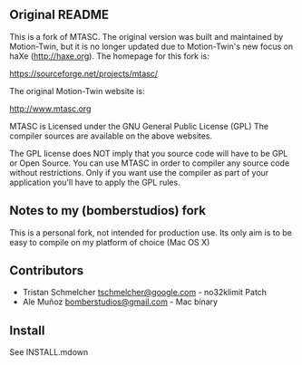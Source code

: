 ## Original README

This is a fork of MTASC. The original version was built and maintained by Motion-Twin, but it is no longer updated due to Motion-Twin's new focus on haXe (http://haxe.org). The homepage for this fork is:

<https://sourceforge.net/projects/mtasc/>

The original Motion-Twin website is:

<http://www.mtasc.org>

MTASC is Licensed under the GNU General Public License (GPL) The compiler sources are available on the above websites.

The GPL license does NOT imply that you source code will  have to be GPL or Open Source. You can use MTASC in order to compiler any source code without restrictions. Only if you want use the compiler as part of your application you'll have to apply the GPL rules.

## Notes to my (bomberstudios) fork

This is a personal fork, not intended for production use. Its only aim is to be easy to compile on my platform of choice (Mac OS X)

## Contributors

- Tristan Schmelcher <tschmelcher@google.com> - no32klimit Patch
- Ale Muñoz <bomberstudios@gmail.com> - Mac binary


## Install

See INSTALL.mdown

